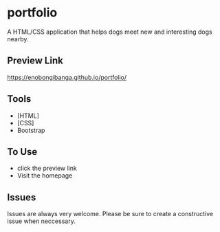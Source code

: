 # portfolio 

A HTML/CSS application that helps dogs meet new and interesting dogs nearby.

## Preview Link
https://enobongibanga.github.io/portfolio/


## Tools

- [HTML]
- [CSS]
- Bootstrap


## To Use

- click the preview link
- Visit the homepage



## Issues

Issues are always very welcome. Please be sure to create a constructive issue when neccessary.
